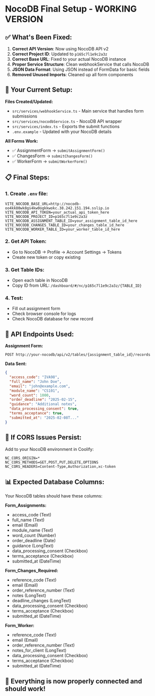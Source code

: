 # NocoDB Final Setup - WORKING VERSION

## ✅ What's Been Fixed:

1. **Correct API Version**: Now using NocoDB API v2
2. **Correct Project ID**: Updated to `p165c7l1e9c2a3z`
3. **Correct Base URL**: Fixed to your actual NocoDB instance
4. **Proper Service Structure**: Clean webhookService that calls NocoDB
5. **JSON Data Format**: Using JSON instead of FormData for basic fields
6. **Removed Unused Imports**: Cleaned up all form components

## 🚀 Your Current Setup:

**Files Created/Updated:**
- `src/services/webhookService.ts` - Main service that handles form submissions
- `src/services/nocodbService.ts` - NocoDB API wrapper
- `src/services/index.ts` - Exports the submit functions
- `.env.example` - Updated with your NocoDB details

**All Forms Work:**
- ✅ AssignmentForm → `submitAssignmentForm()`
- ✅ ChangesForm → `submitChangesForm()`  
- ✅ WorkerForm → `submitWorkerForm()`

## 📋 Final Steps:

### 1. Create `.env` file:
```env
VITE_NOCODB_BASE_URL=http://nocodb-oo4kk80wk8gs4kw0ogkkwokc.38.242.151.194.sslip.io
VITE_NOCODB_API_TOKEN=your_actual_api_token_here
VITE_NOCODB_PROJECT_ID=p165c7l1e9c2a3z
VITE_NOCODB_ASSIGNMENT_TABLE_ID=your_assignment_table_id_here
VITE_NOCODB_CHANGES_TABLE_ID=your_changes_table_id_here
VITE_NOCODB_WORKER_TABLE_ID=your_worker_table_id_here
```

### 2. Get API Token:
- Go to NocoDB → Profile → Account Settings → Tokens
- Create new token or copy existing

### 3. Get Table IDs:
- Open each table in NocoDB
- Copy ID from URL: `/dashboard/#/nc/p165c7l1e9c2a3z/{TABLE_ID}`

### 4. Test:
- Fill out assignment form
- Check browser console for logs
- Check NocoDB database for new record

## 🔧 API Endpoints Used:

**Assignment Form:**
```
POST http://your-nocodb/api/v2/tables/{assignment_table_id}/records
```

**Data Sent:**
```json
{
  "access_code": "IVA98",
  "full_name": "John Doe",
  "email": "john@example.com",
  "module_name": "CS101",
  "word_count": 1000,
  "order_deadline": "2025-02-15",
  "guidance": "Additional notes",
  "data_processing_consent": true,
  "terms_acceptance": true,
  "submitted_at": "2025-02-08T..."
}
```

## 🚨 If CORS Issues Persist:

Add to your NocoDB environment in Coolify:
```env
NC_CORS_ORIGIN=*
NC_CORS_METHODS=GET,POST,PUT,DELETE,OPTIONS
NC_CORS_HEADERS=Content-Type,Authorization,xc-token
```

## 📊 Expected Database Columns:

Your NocoDB tables should have these columns:

**Form_Assignments:**
- access_code (Text)
- full_name (Text)
- email (Email)
- module_name (Text)
- word_count (Number)
- order_deadline (Date)
- guidance (LongText)
- data_processing_consent (Checkbox)
- terms_acceptance (Checkbox)
- submitted_at (DateTime)

**Form_Changes_Required:**
- reference_code (Text)
- email (Email)
- order_reference_number (Text)
- notes (LongText)
- deadline_changes (LongText)
- data_processing_consent (Checkbox)
- terms_acceptance (Checkbox)
- submitted_at (DateTime)

**Form_Worker:**
- reference_code (Text)
- email (Email)
- order_reference_number (Text)
- notes_for_client (LongText)
- data_processing_consent (Checkbox)
- terms_acceptance (Checkbox)
- submitted_at (DateTime)

## 🎯 Everything is now properly connected and should work!